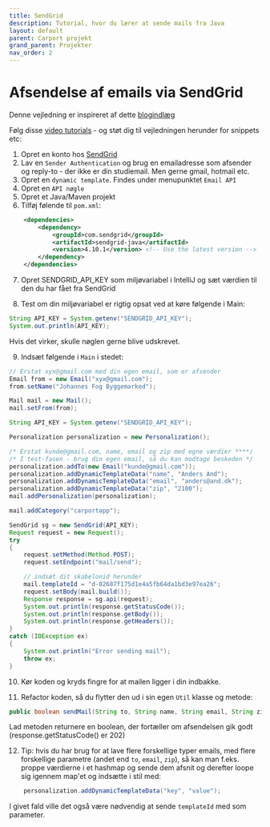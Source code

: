 ```yaml
---
title: SendGrid
description: Tutorial, hvor du lærer at sende mails fra Java
layout: default
parent: Carport projekt
grand_parent: Projekter
nav_order: 2
---
```


# Afsendelse af emails via SendGrid

Denne vejledning er inspireret af dette [blogindlæg](https://www.twilio.com/blog/send-dynamic-personalized-party-emails-sendgrid-java)

Følg disse [video tutorials](https://cphbusiness.cloud.panopto.eu/Panopto/Pages/Sessions/List.aspx?folderID=cab16aeb-2842-454a-8c5a-b0cb00f4787e) - og støt dig til vejledningen herunder for snippets etc:

1. Opret en konto hos [SendGrid](https://sendgrid.com/)
2. Lav en `Sender Authentication` og brug en emailadresse som afsender og reply-to - der ikke er din studiemail. Men gerne gmail, hotmail etc.
3. Opret en `dynamic template`. Findes under menupunktet `Email API`
4. Opret en `API nøgle`
5. Opret et Java/Maven projekt
6. Tilføj følende til `pom.xml`:

```xml
    <dependencies>
        <dependency>
            <groupId>com.sendgrid</groupId>
            <artifactId>sendgrid-java</artifactId>
            <version>4.10.1</version> <!-- Use the latest version -->
        </dependency>
    </dependencies>
```

7. Opret SENDGRID_API_KEY som miljøvariabel i IntelliJ og sæt værdien til den du har fået fra SendGrid

8. Test om din miljøvariabel er rigtig opsat ved at køre følgende i Main:

```java
String API_KEY = System.getenv("SENDGRID_API_KEY");
System.out.println(API_KEY);
```

Hvis det virker, skulle nøglen gerne blive udskrevet.

9. Indsæt følgende i `Main` i stedet:

```java
// Erstat xyx@gmail.com med din egen email, som er afsender
Email from = new Email("xyx@gmail.com");
from.setName("Johannes Fog Byggemarked");

Mail mail = new Mail();
mail.setFrom(from);

String API_KEY = System.getenv("SENDGRID_API_KEY");

Personalization personalization = new Personalization();

/* Erstat kunde@gmail.com, name, email og zip med egne værdier ****/
/* I test-fasen - brug din egen email, så du kan modtage beskeden */
personalization.addTo(new Email("kunde@gmail.com"));
personalization.addDynamicTemplateData("name", "Anders And");
personalization.addDynamicTemplateData("email", "anders@and.dk");
personalization.addDynamicTemplateData("zip", "2100");
mail.addPersonalization(personalization);

mail.addCategory("carportapp");

SendGrid sg = new SendGrid(API_KEY);
Request request = new Request();
try
{
    request.setMethod(Method.POST);
    request.setEndpoint("mail/send");

    // indsæt dit skabelonid herunder
    mail.templateId = "d-02687f175d1e4a5fb64da1bd3e97ea26"; 
    request.setBody(mail.build());
    Response response = sg.api(request);
    System.out.println(response.getStatusCode());
    System.out.println(response.getBody());
    System.out.println(response.getHeaders());
}
catch (IOException ex)
{
    System.out.println("Error sending mail");
    throw ex;
}
```

10. Kør koden og kryds fingre for at mailen ligger i din indbakke.

11. Refactor koden, så du flytter den ud i sin egen `Util` klasse og metode:

```java
public boolean sendMail(String to, String name, String email, String zip)
```

Lad metoden returnere en boolean, der fortæller om afsendelsen gik godt (response.getStatusCode() er 202)

12. Tip: hvis du har brug for at lave flere forskellige typer emails, med flere forskellige parametre (andet end `to`, `email`, `zip`), så kan man f.eks. proppe værdierne i et hashmap og sende dem afsnit og derefter loope sig igennem map'et og indsætte i stil med:

```java
    personalization.addDynamicTemplateData("key", "value");
```

I givet fald ville det også være nødvendig at sende `templateId` med som parameter.
